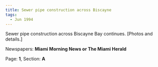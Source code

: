 ```yaml
---  
title: Sewer pipe construction across Biscayne  
tags:  
  - Jun 1994  
---  
```

  
Sewer pipe construction across Biscayne Bay continues. [Photos and details.]  
  
Newspapers: **Miami Morning News or The Miami Herald**  
  
Page: **1**, Section: **A** 
